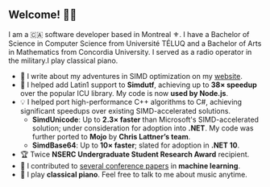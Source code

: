 ## Welcome! 🧑‍💻

I am a 🇨🇦 software developer based in Montreal ⚜️.
I have a Bachelor of Science in Computer Science from Université TÉLUQ and a Bachelor of Arts in Mathematics from Concordia University. I served as a radio operator in the military.I play classical piano.


- 📰 I write about my adventures in SIMD optimization on my [website](https://nick-nuon.github.io/).
- 🚀 I helped add Latin1 support to **Simdutf**, achieving up to **38× speedup** over the popular ICU library. My code is now **used by Node.js**.
- 💡 I helped port high-performance C++ algorithms to C#, achieving significant speedups over existing SIMD-accelerated solutions.
  - **SimdUnicode**: Up to **2.3× faster** than Microsoft's SIMD-accelerated solution; under consideration for adoption into **.NET**. My code was further ported to **Mojo** by **Chris Lattner’s team**.
  - **SimdBase64**: Up to **10× faster**; slated for adoption in **.NET 10**.
- 🏆 Twice **NSERC Undergraduate Student Research Award** recipient.
- 🧠 I contributed to [several conference papers](https://dblp.org/pid/202/0273.html) in **machine learning**.
- 🎹 I play **classical piano**. Feel free to talk to me about music anytime.
